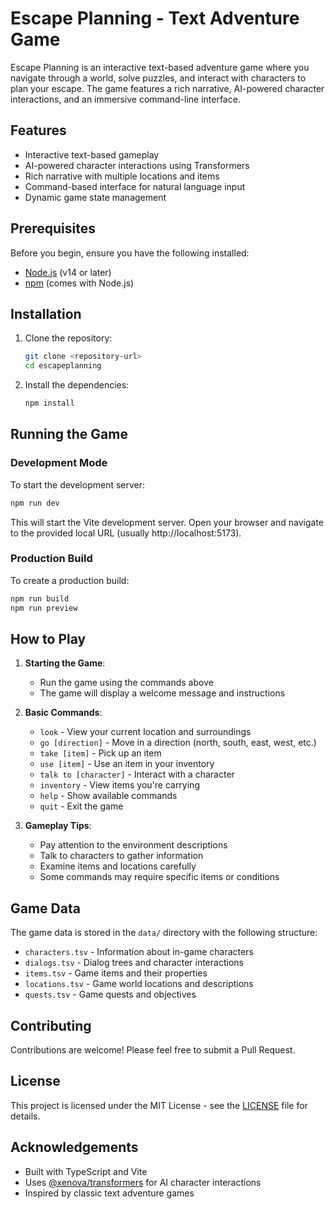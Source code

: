 # Escape Planning - Text Adventure Game

Escape Planning is an interactive text-based adventure game where you navigate through a world, solve puzzles, and interact with characters to plan your escape. The game features a rich narrative, AI-powered character interactions, and an immersive command-line interface.

## Features

- Interactive text-based gameplay
- AI-powered character interactions using Transformers
- Rich narrative with multiple locations and items
- Command-based interface for natural language input
- Dynamic game state management

## Prerequisites

Before you begin, ensure you have the following installed:

- [Node.js](https://nodejs.org/) (v14 or later)
- [npm](https://www.npmjs.com/) (comes with Node.js)

## Installation

1. Clone the repository:
   ```bash
   git clone <repository-url>
   cd escapeplanning
   ```

2. Install the dependencies:
   ```bash
   npm install
   ```

## Running the Game

### Development Mode

To start the development server:

```bash
npm run dev
```

This will start the Vite development server. Open your browser and navigate to the provided local URL (usually http://localhost:5173).

### Production Build

To create a production build:

```bash
npm run build
npm run preview
```

## How to Play

1. **Starting the Game**:
   - Run the game using the commands above
   - The game will display a welcome message and instructions

2. **Basic Commands**:
   - `look` - View your current location and surroundings
   - `go [direction]` - Move in a direction (north, south, east, west, etc.)
   - `take [item]` - Pick up an item
   - `use [item]` - Use an item in your inventory
   - `talk to [character]` - Interact with a character
   - `inventory` - View items you're carrying
   - `help` - Show available commands
   - `quit` - Exit the game

3. **Gameplay Tips**:
   - Pay attention to the environment descriptions
   - Talk to characters to gather information
   - Examine items and locations carefully
   - Some commands may require specific items or conditions

## Game Data

The game data is stored in the `data/` directory with the following structure:

- `characters.tsv` - Information about in-game characters
- `dialogs.tsv` - Dialog trees and character interactions
- `items.tsv` - Game items and their properties
- `locations.tsv` - Game world locations and descriptions
- `quests.tsv` - Game quests and objectives

## Contributing

Contributions are welcome! Please feel free to submit a Pull Request.

## License

This project is licensed under the MIT License - see the [LICENSE](LICENSE) file for details.

## Acknowledgements

- Built with TypeScript and Vite
- Uses [@xenova/transformers](https://github.com/xenova/transformers.js/) for AI character interactions
- Inspired by classic text adventure games
